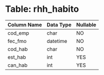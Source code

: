 # Table: rhh_habito

| Column Name | Data Type | Nullable |
|-------------|-----------|----------|
| cod_emp | char | NO |
| fec_fmo | datetime | NO |
| cod_hab | char | NO |
| est_hab | int | YES |
| can_hab | int | YES |
